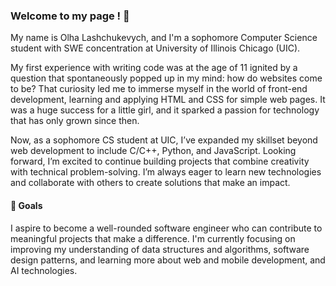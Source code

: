 ### Welcome to my page ! 👋

My name is Olha Lashchukevych, and I'm a sophomore Computer Science student with SWE concentration at University of Illinois Chicago (UIC).  

My first experience with writing code was at the age of 11 ignited by a question that spontaneously popped up in my mind: how do websites come to be? That curiosity led me to immerse myself in the world of front-end development, learning and applying HTML and CSS for simple web pages. It was a huge success for a little girl, and it sparked a passion for technology that has only grown since then.

Now, as a sophomore CS student at UIC, I’ve expanded my skillset beyond web development to include C/C++, Python, and JavaScript. Looking forward, I’m excited to continue building projects that combine creativity with technical problem-solving. I’m always eager to learn new technologies and collaborate with others to create solutions that make an impact.

#### 🚀 Goals

I aspire to become a well-rounded software engineer who can contribute to meaningful projects that make a difference. I'm currently focusing on improving my understanding of data structures and algorithms, software design patterns, and learning more about web and mobile development, and AI technologies.
<!--
**euwunss/euwunss** is a ✨ _special_ ✨ repository because its `README.md` (this file) appears on your GitHub profile.

Here are some ideas to get you started:

- 🔭 I’m currently working on ...
- 🌱 I’m currently learning ...
- 👯 I’m looking to collaborate on ...
- 🤔 I’m looking for help with ...
- 💬 Ask me about ...
- 📫 How to reach me: ...
- 😄 Pronouns: ...
- ⚡ Fun fact: ...
-->
